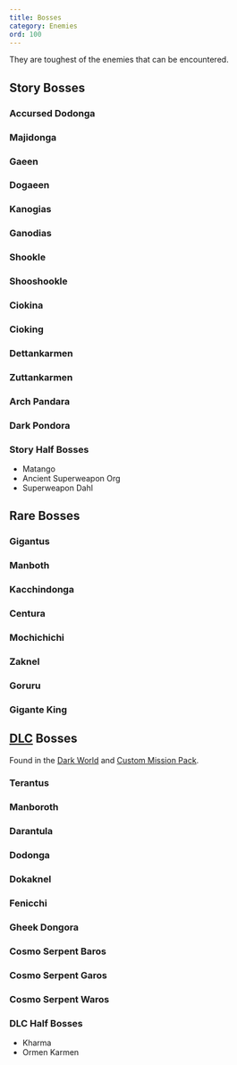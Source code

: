 ```yaml
---
title: Bosses
category: Enemies
ord: 100
---
```


They are toughest of the enemies that can be encountered.
## Story Bosses
### Accursed Dodonga
### Majidonga
### Gaeen
### Dogaeen
### Kanogias
### Ganodias
### Shookle
### Shooshookle
### Ciokina
### Cioking
### Dettankarmen
### Zuttankarmen
### Arch Pandara
### Dark Pondora
### Story Half Bosses
- Matango
- Ancient Superweapon Org
- Superweapon Dahl
## Rare Bosses
### Gigantus
### Manboth
### Kacchindonga
### Centura
### Mochichichi
### Zaknel
### Goruru
### Gigante King
## [DLC](./quests.md#dlc) Bosses
Found in the [Dark World](./quests.md#dark-world) and [Custom Mission Pack](./quests.md#custom-mission-pack). 
### Terantus
### Manboroth
### Darantula
### Dodonga
### Dokaknel
### Fenicchi
### Gheek Dongora
### Cosmo Serpent Baros
### Cosmo Serpent Garos
### Cosmo Serpent Waros
### DLC Half Bosses
- Kharma
- Ormen Karmen

